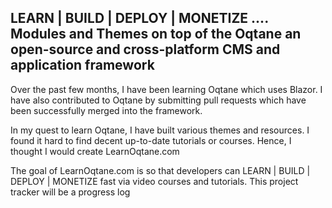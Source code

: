 ## LEARN | BUILD | DEPLOY | MONETIZE .... Modules and Themes on top of the Oqtane an open-source and cross-platform CMS and application framework

Over the past few months, I have been learning Oqtane which uses Blazor. I have also contributed to Oqtane by submitting pull requests which have been successfully merged into the framework. 

In my quest to learn Oqtane, I have built various themes and resources. I found it hard to find decent up-to-date tutorials or courses. Hence, I thought I would create LearnOqtane.com 

The goal of LearnOqtane.com is so that developers can LEARN | BUILD | DEPLOY | MONETIZE fast via video courses and tutorials. This project tracker will be a progress log 
